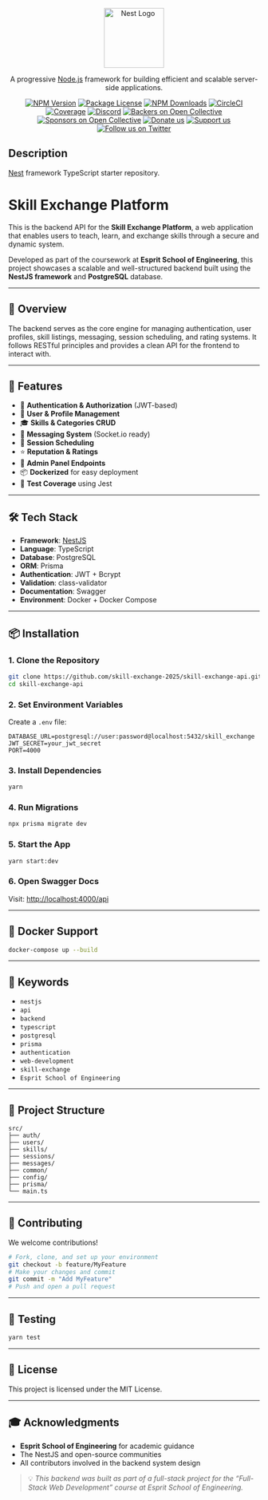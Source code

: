<p align="center">
  <a href="http://nestjs.com/" target="blank"><img src="https://nestjs.com/img/logo-small.svg" width="120" alt="Nest Logo" /></a>
</p>

[circleci-image]: https://img.shields.io/circleci/build/github/nestjs/nest/master?token=abc123def456
[circleci-url]: https://circleci.com/gh/nestjs/nest

  <p align="center">A progressive <a href="http://nodejs.org" target="_blank">Node.js</a> framework for building efficient and scalable server-side applications.</p>
    <p align="center">
<a href="https://www.npmjs.com/~nestjscore" target="_blank"><img src="https://img.shields.io/npm/v/@nestjs/core.svg" alt="NPM Version" /></a>
<a href="https://www.npmjs.com/~nestjscore" target="_blank"><img src="https://img.shields.io/npm/l/@nestjs/core.svg" alt="Package License" /></a>
<a href="https://www.npmjs.com/~nestjscore" target="_blank"><img src="https://img.shields.io/npm/dm/@nestjs/common.svg" alt="NPM Downloads" /></a>
<a href="https://circleci.com/gh/nestjs/nest" target="_blank"><img src="https://img.shields.io/circleci/build/github/nestjs/nest/master" alt="CircleCI" /></a>
<a href="https://coveralls.io/github/nestjs/nest?branch=master" target="_blank"><img src="https://coveralls.io/repos/github/nestjs/nest/badge.svg?branch=master#9" alt="Coverage" /></a>
<a href="https://discord.gg/G7Qnnhy" target="_blank"><img src="https://img.shields.io/badge/discord-online-brightgreen.svg" alt="Discord"/></a>
<a href="https://opencollective.com/nest#backer" target="_blank"><img src="https://opencollective.com/nest/backers/badge.svg" alt="Backers on Open Collective" /></a>
<a href="https://opencollective.com/nest#sponsor" target="_blank"><img src="https://opencollective.com/nest/sponsors/badge.svg" alt="Sponsors on Open Collective" /></a>
  <a href="https://paypal.me/kamilmysliwiec" target="_blank"><img src="https://img.shields.io/badge/Donate-PayPal-ff3f59.svg" alt="Donate us"/></a>
    <a href="https://opencollective.com/nest#sponsor"  target="_blank"><img src="https://img.shields.io/badge/Support%20us-Open%20Collective-41B883.svg" alt="Support us"></a>
  <a href="https://twitter.com/nestframework" target="_blank"><img src="https://img.shields.io/twitter/follow/nestframework.svg?style=social&label=Follow" alt="Follow us on Twitter"></a>
</p>
  <!--[![Backers on Open Collective](https://opencollective.com/nest/backers/badge.svg)](https://opencollective.com/nest#backer)
  [![Sponsors on Open Collective](https://opencollective.com/nest/sponsors/badge.svg)](https://opencollective.com/nest#sponsor)-->

## Description

[Nest](https://github.com/nestjs/nest) framework TypeScript starter repository.

# Skill Exchange Platform 

This is the backend API for the **Skill Exchange Platform**, a web application that enables users to teach, learn, and exchange skills through a secure and dynamic system.

Developed as part of the coursework at **Esprit School of Engineering**, this project showcases a scalable and well-structured backend built using the **NestJS framework** and **PostgreSQL** database.

---

## 🚀 Overview

The backend serves as the core engine for managing authentication, user profiles, skill listings, messaging, session scheduling, and rating systems. It follows RESTful principles and provides a clean API for the frontend to interact with.

---

## 🌟 Features

- 🔐 **Authentication & Authorization** (JWT-based)
- 👤 **User & Profile Management**
- 🎓 **Skills & Categories CRUD**
- 💬 **Messaging System** (Socket.io ready)
- 📅 **Session Scheduling**
- ⭐ **Reputation & Ratings**
- 🧾 **Admin Panel Endpoints**
- 📦 **Dockerized** for easy deployment
- 🧪 **Test Coverage** using Jest

---

## 🛠️ Tech Stack

- **Framework**: [NestJS](https://nestjs.com/)
- **Language**: TypeScript
- **Database**: PostgreSQL
- **ORM**: Prisma
- **Authentication**: JWT + Bcrypt
- **Validation**: class-validator
- **Documentation**: Swagger
- **Environment**: Docker + Docker Compose

---

## 📦 Installation

### 1. Clone the Repository

```bash
git clone https://github.com/skill-exchange-2025/skill-exchange-api.git
cd skill-exchange-api
```

### 2. Set Environment Variables

Create a `.env` file:

```env
DATABASE_URL=postgresql://user:password@localhost:5432/skill_exchange
JWT_SECRET=your_jwt_secret
PORT=4000
```

### 3. Install Dependencies

```bash
yarn
```

### 4. Run Migrations

```bash
npx prisma migrate dev
```

### 5. Start the App

```bash
yarn start:dev
```

### 6. Open Swagger Docs

Visit: [http://localhost:4000/api](http://localhost:4000/api)

---

## 🐳 Docker Support

```bash
docker-compose up --build
```

---

## 🔑 Keywords

- `nestjs`
- `api`
- `backend`
- `typescript`
- `postgresql`
- `prisma`
- `authentication`
- `web-development`
- `skill-exchange`
- `Esprit School of Engineering`

---

## 📂 Project Structure

```
src/
├── auth/
├── users/
├── skills/
├── sessions/
├── messages/
├── common/
├── config/
├── prisma/
└── main.ts
```

---

## 🤝 Contributing

We welcome contributions!

```bash
# Fork, clone, and set up your environment
git checkout -b feature/MyFeature
# Make your changes and commit
git commit -m "Add MyFeature"
# Push and open a pull request
```

---

## 🧪 Testing

```bash
yarn test
```

---

## 📜 License

This project is licensed under the MIT License.

---

## 🎓 Acknowledgments

- **Esprit School of Engineering** for academic guidance
- The NestJS and open-source communities
- All contributors involved in the backend system design

> 💡 *This backend was built as part of a full-stack project for the “Full-Stack Web Development” course at Esprit School of Engineering.*

